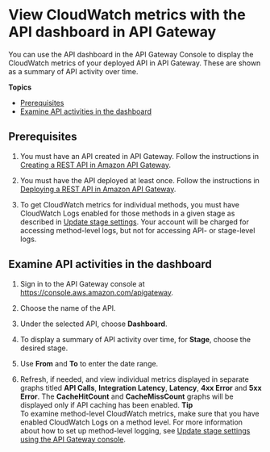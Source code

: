 # View CloudWatch metrics with the API dashboard in API Gateway<a name="how-to-api-dashboard"></a>

You can use the API dashboard in the API Gateway Console to display the CloudWatch metrics of your deployed API in API Gateway\. These are shown as a summary of API activity over time\.  

**Topics**
+ [Prerequisites](#how-to-api-dashboard-prerequisites)
+ [Examine API activities in the dashboard](#how-to-api-dashboard-console)

## Prerequisites<a name="how-to-api-dashboard-prerequisites"></a>

1. You must have an API created in API Gateway\. Follow the instructions in [Creating a REST API in Amazon API Gateway](how-to-create-api.md)\.

1. You must have the API deployed at least once\. Follow the instructions in [Deploying a REST API in Amazon API Gateway](how-to-deploy-api.md)\.

1. To get CloudWatch metrics for individual methods, you must have CloudWatch Logs enabled for those methods in a given stage as described in [Update stage settings](stages.md#how-to-stage-settings)\. Your account will be charged for accessing method\-level logs, but not for accessing API\- or stage\-level logs\.

## Examine API activities in the dashboard<a name="how-to-api-dashboard-console"></a>

1. Sign in to the API Gateway console at [https://console\.aws\.amazon\.com/apigateway](https://console.aws.amazon.com/apigateway)\.

1. Choose the name of the API\.

1. Under the selected API, choose **Dashboard**\.

1. To display a summary of API activity over time, for **Stage**, choose the desired stage\.

1. Use **From** and **To** to enter the date range\.

1. Refresh, if needed, and view individual metrics displayed in separate graphs titled **API Calls**, **Integration Latency**, **Latency**, **4xx Error** and **5xx Error**\. The **CacheHitCount** and **CacheMissCount** graphs will be displayed only if API caching has been enabled\.
**Tip**  
To examine method\-level CloudWatch metrics, make sure that you have enabled CloudWatch Logs on a method level\. For more information about how to set up method\-level logging, see [Update stage settings using the API Gateway console](stages.md#how-to-stage-settings-console)\.

